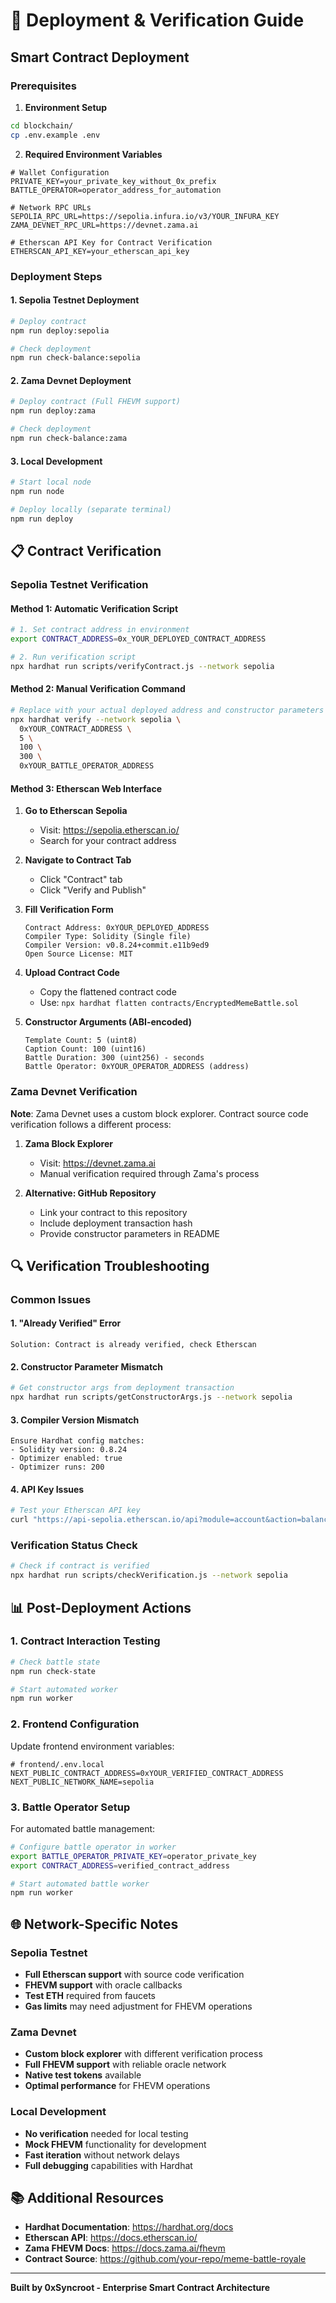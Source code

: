 # 🚀 Deployment & Verification Guide

## Smart Contract Deployment

### Prerequisites

1. **Environment Setup**
```bash
cd blockchain/
cp .env.example .env
```

2. **Required Environment Variables**
```env
# Wallet Configuration
PRIVATE_KEY=your_private_key_without_0x_prefix
BATTLE_OPERATOR=operator_address_for_automation

# Network RPC URLs  
SEPOLIA_RPC_URL=https://sepolia.infura.io/v3/YOUR_INFURA_KEY
ZAMA_DEVNET_RPC_URL=https://devnet.zama.ai

# Etherscan API Key for Contract Verification
ETHERSCAN_API_KEY=your_etherscan_api_key
```

### Deployment Steps

#### 1. **Sepolia Testnet Deployment**

```bash
# Deploy contract
npm run deploy:sepolia

# Check deployment
npm run check-balance:sepolia
```

#### 2. **Zama Devnet Deployment**

```bash  
# Deploy contract (Full FHEVM support)
npm run deploy:zama

# Check deployment
npm run check-balance:zama
```

#### 3. **Local Development**

```bash
# Start local node
npm run node

# Deploy locally (separate terminal)
npm run deploy
```

## 📋 Contract Verification

### Sepolia Testnet Verification

#### Method 1: Automatic Verification Script

```bash
# 1. Set contract address in environment
export CONTRACT_ADDRESS=0x_YOUR_DEPLOYED_CONTRACT_ADDRESS

# 2. Run verification script
npx hardhat run scripts/verifyContract.js --network sepolia
```

#### Method 2: Manual Verification Command

```bash
# Replace with your actual deployed address and constructor parameters
npx hardhat verify --network sepolia \
  0xYOUR_CONTRACT_ADDRESS \
  5 \
  100 \
  300 \
  0xYOUR_BATTLE_OPERATOR_ADDRESS
```

#### Method 3: Etherscan Web Interface

1. **Go to Etherscan Sepolia**
   - Visit: https://sepolia.etherscan.io/
   - Search for your contract address

2. **Navigate to Contract Tab**
   - Click "Contract" tab
   - Click "Verify and Publish"

3. **Fill Verification Form**
   ```
   Contract Address: 0xYOUR_DEPLOYED_ADDRESS
   Compiler Type: Solidity (Single file)
   Compiler Version: v0.8.24+commit.e11b9ed9
   Open Source License: MIT
   ```

4. **Upload Contract Code**
   - Copy the flattened contract code
   - Use: `npx hardhat flatten contracts/EncryptedMemeBattle.sol`

5. **Constructor Arguments (ABI-encoded)**
   ```
   Template Count: 5 (uint8)
   Caption Count: 100 (uint16) 
   Battle Duration: 300 (uint256) - seconds
   Battle Operator: 0xYOUR_OPERATOR_ADDRESS (address)
   ```

### Zama Devnet Verification

**Note**: Zama Devnet uses a custom block explorer. Contract source code verification follows a different process:

1. **Zama Block Explorer**
   - Visit: https://devnet.zama.ai
   - Manual verification required through Zama's process

2. **Alternative: GitHub Repository**
   - Link your contract to this repository
   - Include deployment transaction hash
   - Provide constructor parameters in README

## 🔍 Verification Troubleshooting

### Common Issues

#### 1. **"Already Verified" Error**
```
Solution: Contract is already verified, check Etherscan
```

#### 2. **Constructor Parameter Mismatch**
```bash
# Get constructor args from deployment transaction
npx hardhat run scripts/getConstructorArgs.js --network sepolia
```

#### 3. **Compiler Version Mismatch**
```
Ensure Hardhat config matches:
- Solidity version: 0.8.24
- Optimizer enabled: true  
- Optimizer runs: 200
```

#### 4. **API Key Issues**
```bash
# Test your Etherscan API key
curl "https://api-sepolia.etherscan.io/api?module=account&action=balance&address=0x0000000000000000000000000000000000000000&tag=latest&apikey=YOUR_API_KEY"
```

### Verification Status Check

```bash
# Check if contract is verified
npx hardhat run scripts/checkVerification.js --network sepolia
```

## 📊 Post-Deployment Actions

### 1. **Contract Interaction Testing**

```bash
# Check battle state
npm run check-state

# Start automated worker
npm run worker
```

### 2. **Frontend Configuration**

Update frontend environment variables:
```env
# frontend/.env.local
NEXT_PUBLIC_CONTRACT_ADDRESS=0xYOUR_VERIFIED_CONTRACT_ADDRESS
NEXT_PUBLIC_NETWORK_NAME=sepolia
```

### 3. **Battle Operator Setup**

For automated battle management:
```bash
# Configure battle operator in worker
export BATTLE_OPERATOR_PRIVATE_KEY=operator_private_key
export CONTRACT_ADDRESS=verified_contract_address

# Start automated battle worker
npm run worker
```

## 🌐 Network-Specific Notes

### Sepolia Testnet
- **Full Etherscan support** with source code verification
- **FHEVM support** with oracle callbacks
- **Test ETH** required from faucets
- **Gas limits** may need adjustment for FHEVM operations

### Zama Devnet  
- **Custom block explorer** with different verification process
- **Full FHEVM support** with reliable oracle network
- **Native test tokens** available
- **Optimal performance** for FHEVM operations

### Local Development
- **No verification** needed for local testing
- **Mock FHEVM** functionality for development
- **Fast iteration** without network delays
- **Full debugging** capabilities with Hardhat

## 📚 Additional Resources

- **Hardhat Documentation**: https://hardhat.org/docs
- **Etherscan API**: https://docs.etherscan.io/
- **Zama FHEVM Docs**: https://docs.zama.ai/fhevm  
- **Contract Source**: https://github.com/your-repo/meme-battle-royale

---

**Built by 0xSyncroot - Enterprise Smart Contract Architecture**
